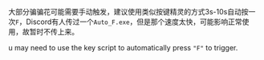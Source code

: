 大部分骗骗花可能需要手动触发，建议使用类似按键精灵的方式3s-10s自动按一次`F`，Discord有人传过一个`Auto_F.exe`，但是那个速度太快，可能影响正常使用，故暂时不传上来。  

u may need to use the key script to automatically press `"F"` to trigger.